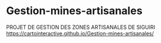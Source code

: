 # Gestion-mines-artisanales
PROJET DE GESTION DES ZONES ARTISANALES DE SIGUIRI
https://cartointeractive.github.io/Gestion-mines-artisanales/
